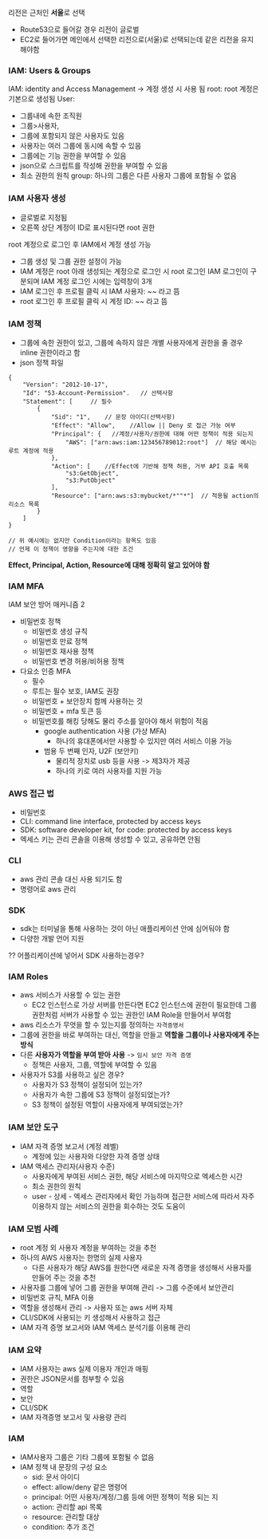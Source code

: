 리전은 근처인 **서울**로 선택
- Route53으로 들어갈 경우 리전이 글로벌
- EC2로 들어가면 메인에서 선택한 리전으로(서울)로 선택되는데 같은 리전을 유지해야함
### IAM: Users & Groups
IAM:  identity and Access Management -> 계정 생성 시 사용 됨
root: root 계정은 기본으로 생성됨
User:
- 그룹내에 속한 조직원
- 그룹>사용자,
- 그룹에 포함되지 않은 사용자도 있음
- 사용자는 여러 그룹에 동시에 속할 수 있음
- 그룹에는 기능 권한을 부여할 수 있음
- json으로 스크립트를 작성해 권한을 부여할 수 있음
- 최소 권한의 원칙
  group: 하나의 그룹은 다른 사용자 그룹에 포함될 수 없음

### IAM 사용자 생성
- 글로벌로 지정됨
- 오른쪽 상단 계정이 ID로 표시된다면 root 권한

root 계정으로 로그인 후 IAM에서 계정 생성 가능
- 그룹 생성 및 그룹 권한 설정이 가능
- IAM 계정은 root 아래 생성되는 계정으로 로그인 시 root 로그인 IAM 로그인이 구분되며 IAM 계정 로그인 시에는 입력창이 3개
- IAM 로그인 후 프로필 클릭 시 IAM 사용자: ~~ 라고 뜸
- root 로그인 후 프로필 클릭 시 계정 ID: ~~ 라고 뜸

### IAM 정책
- 그룹에 속한 권한이 있고, 그룹에 속하지 않은 개별 사용자에게 권한을 줄 경우 inline 권한이라고  함
- json 정책 파일
```
{
	"Version": "2012-10-17",
	"Id": "53-Account-Permission".   // 선택사항
	"Statement": [     // 필수
		{
			"Sid": "1",    // 문장 아이디(선택사항)
			"Effect": "Allow",    //Allow || Deny 로 접근 가능 여부
			"Principal": {   //계정/사용자/권한에 대해 어떤 정책이 적용 되는지
				"AWS": ["arn:aws:iam:123456789012:root"]  // 해당 예시는 루트 계정에 적용
			},
			"Action": [    //Effect에 기반해 정책 허용, 거부 API 호출 목록
				"s3:GetObject",
				"s3:PutObject"
			],
			"Resource": ["arn:aws:s3:mybucket/*""*"]  // 적용될 action의 리소스 목록 
		}
	]
}

// 위 예시에는 없지만 Condition이라는 항목도 있음 
// 언제 이 정책이 영향을 주는지에 대한 조건
```
**Effect, Principal, Action, Resource에 대해 정확히 알고 있어야 함**

### IAM MFA
IAM 보안 방어 매커니즘 2
- 비밀번호 정책
    - 비밀번호 생성 규칙
    - 비밀번호 만료 정책
    - 비밀번호 재사용 정책
    - 비밀번호 변경 허용/비허용 정책
- 다요소 인증  MFA
    - 필수
    - 루트는 필수 보호, IAM도 권장
    - 비밀번호 + 보안장치 함께 사용하는 것
    - 비밀번호 + mfa 토큰 등
    - 비밀번호를 해킹 당해도 물리 주소를 알아야 해서 위험이 적음
        - google authentication 사용 (가상 MFA)
            - 하나의 휴대폰에서만 사용할 수 있지만 여러 서비스 이용 가능
        - 범용 두 번째 인자, U2F (보안키)
            - 물리적 장치로 usb 등을 사용 -> 제3자가 제공
            - 하나의 키로 여러 사용자를 지원 가능
### AWS 접근 법
- 비밀번호
- CLI: command line interface, protected by access keys
- SDK: software developer kit, for code: protected by access keys
- 엑세스 키는 관리 콘솔을 이용해 생성할 수 있고, 공유하면 안됨
### CLI
- aws 관리 콘솔 대신 사용 되기도 함
- 명령어로 aws  관리

### SDK
- sdk는 터미널을 통해 사용하는 것이 아닌 애플리케이션 안에 심어둬야 함
- 다양한 개발 언어 지원

?? 어플리케이션에 넣어서 SDK 사용하는경우?

### IAM Roles
- aws 서비스가 사용할 수 있는 권한
    - EC2 인스턴스로 가상 서버를 만든다면 EC2 인스턴스에 권한이 필요한데 그룹 권한처럼 서버가 사용할 수 있는 권한인 IAM Role을 만들어서 부여함
- aws 리소스가 무엇을 할 수 있는지를 정의하는 `자격증명서`
- 그룹에 권한을 바로 부여하는 대신, 역할을 만들고 **역할을 그룹이나 사용자에게 주는 방식**
- 다른 **사용자가 역할을 부여 받아 사용** -> `임시 보안 자격 증명`
    - 정책은 사용자, 그룹, 역할에 부여할 수 있음
- 사용자가 S3를 사용하고 싶은 경우?
    - 사용자가 S3 정책이 설정되어 있는가?
    - 사용자가 속한 그룹에 S3 정책이 설정되었는가?
    - S3 정책이 설정된 역할이 사용자에게 부여되었는가?

### IAM 보안 도구
- IAM 자격 증명 보고서 (계정 레벨)
    - 계정에 있는 사용자와 다양한 자격 증명 상태
- IAM 액세스 관리자(사용자 수준)
    - 사용자에게 부여된 서비스 권한, 해당 서비스에 마지막으로 엑세스한 시간
    - 최소 권한의 원칙
    - user - 상세 - 엑세스 관리자에서 확인 가능하며 접근한 서비스에 따라서 자주 이용하지 않는 서비스의 권한을 회수하는 것도 도움이

### IAM 모범 사례
- root 계정 외 사용자 계정을 부여하는 것을 추천
- 하나의 AWS 사용자는 한명의 실제 사용자
    - 다른 사용자가 해당 AWS를 원한다면 새로운 자격 증명을 생성해서 사용자를 만들어 주는 것을 추천
- 사용자를 그룹에 넣어 그룹 권한을 부여해 관리 -> 그룹 수준에서 보안관리
- 비밀번호 규칙, MFA 이용
- 역할을 생성해서 관리 -> 사용자 또는 aws 서버 자체
- CLI/SDK에 사용되는 키 생성해서 사용하고 접근
-  IAM 자격 증명 보고서와 IAM 액세스 분석기를 이용해 관리

### IAM 요약
- IAM 사용자는 aws 실제 이용자 개인과 매핑
- 권한은 JSON문서를 첨부할 수 있음
- 역할
- 보안
- CLI/SDK
- IAM 자격증명 보고서 및 사용량 관리

### IAM
- IAM사용자 그룹은 기타 그룹에 포함될 수 없음
- IAM  정책 내 문장의 구성 요소
    - sid: 문서 아이디
    - effect: allow/deny 같은 명령어
    - principal: 어떤 사용자/계정/그룹 등에 어떤 정책이 적용 되는 지
    - action: 관리할 api 목록
    - resource: 관리할 대상
    - condition: 추가 조건
